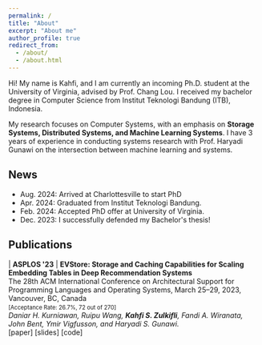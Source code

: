 ```yaml
---
permalink: /
title: "About"
excerpt: "About me"
author_profile: true
redirect_from: 
  - /about/
  - /about.html
---
```


<style>
a:link { 
  text-decoration: none; 
} 
a:visited { 
  text-decoration: none; 
} 
a:hover { 
  text-decoration: none; 
} 
a:active { 
  text-decoration: none; 
}
</style>

Hi! My name is Kahfi, and I am currently an incoming Ph.D. student at the University of Virginia, advised by [Prof. Chang Lou](https://changlousys.github.io/). I received my bachelor degree in Computer Science from Institut Teknologi Bandung (ITB), Indonesia.  

My research focuses on Computer Systems, with an emphasis on **Storage Systems, Distributed Systems, and Machine Learning Systems**. I have 3 years of experience in conducting systems research with [Prof. Haryadi Gunawi](https://people.cs.uchicago.edu/~haryadi/) on the intersection between machine learning and systems.

## News
* Aug. 2024: Arrived at Charlottesville to start PhD
* Apr. 2024: Graduated from Institut Teknologi Bandung.
* Feb. 2024: Accepted PhD offer at University of Virginia.
* Dec. 2023: I successfully defended my Bachelor's thesis!

## Publications

| **ASPLOS '23** | **[EVStore: Storage and Caching Capabilities for Scaling Embedding Tables in Deep Recommendation Systems](https://dl.acm.org/doi/10.1145/3575693.3575718)** <br> The 28th ACM International Conference on Architectural Support for Programming Languages and Operating Systems, March 25–29, 2023, Vancouver, BC, Canada <br><span style="font-size:0.8em;">[Acceptance Rate: 26.7%, 72 out of 270]</span> *<br> Daniar H. Kurniawan, Ruipu Wang, <b>Kahfi S. Zulkifli</b>, Fandi A. Wiranata, John Bent, Ymir Vigfusson, and Haryadi S. Gunawi.* <br> [[paper]](http://kahfizulkifli.github.io/files/asplos23-EVStore.pdf) [[slides]](https://ucare.cs.uchicago.edu/slides/asplos23-EVstore.pptx) [[code]](https://github.com/ucare-uchicago/ev-store-dlrm)


<!-- **[ASPLOS'23] EVStore: Storage and Caching Capabilities for Scaling Embedding Tables in Deep Recommendation Systems**
<br> The 28th ACM International Conference on Architectural Support for Programming Languages and Operating Systems, March 25–29, 2023, Vancouver, BC, Canada 
<br><span style="font-size:0.8em;">[Acceptance Rate: 26.7%, 72 out of 270]</span>
*<br> Daniar H. Kurniawan, Ruipu Wang, <b>Kahfi S. Zulkifli</b>, Fandi A. Wiranata, John Bent, Ymir Vigfusson, and Haryadi S. Gunawi.*
<br> [[paper]](http://kahfizulkifli.github.io/files/asplos23-EVStore.pdf) [[slides]](https://ucare.cs.uchicago.edu/slides/asplos23-EVstore.pptx) [[code]](https://github.com/ucare-uchicago/ev-store-dlrm) -->
